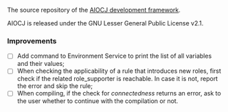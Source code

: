 The source repository of the [AIOCJ development framework](http://www.cs.unibo.it/projects/jolie/aiocj.html).

AIOCJ is released under the GNU Lesser General Public License v2.1.

### Improvements

- [ ] Add command to Environment Service to print the list of all variables and their values;
- [ ] When checking the applicability of a rule that introduces new roles, first check if the related role_supporter is reachable. In case it is not, report the error and skip the rule;
- [ ] When compiling, if the check for *connectedness* returns an error, ask to the user whether to continue with the compilation or not.
